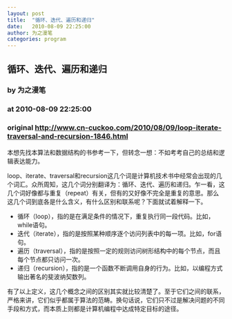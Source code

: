 ```yaml
---
layout: post
title:  "循环、迭代、遍历和递归"
date:   2010-08-09 22:25:00
author: 为之漫笔
categories: program
---
```


## 循环、迭代、遍历和递归
### by 为之漫笔
### at 2010-08-09 22:25:00
### original <http://www.cn-cuckoo.com/2010/08/09/loop-iterate-traversal-and-recursion-1846.html>

<p>本想先找本算法和数据结构的书参考一下，但转念一想：不如考考自己的总结和逻辑表达能力。</p>
<p>loop、iterate、traversal和recursion这几个词是计算机技术书中经常会出现的几个词汇。众所周知，这几个词分别翻译为：循环、迭代、遍历和递归。乍一看，这几个词好像都与重复（repeat）有关，但有的又好像不完全是重复的意思。那么这几个词到底各是什么含义，有什么区别和联系呢？下面就试着解释一下。</p>
<ul>
<li>循环（loop），指的是在满足条件的情况下，重复执行同一段代码。比如，while语句。</li>
<li>迭代（iterate），指的是按照某种顺序逐个访问列表中的每一项。比如，for语句。</li>
<li>遍历（traversal），指的是按照一定的规则访问树形结构中的每个节点，而且每个节点都只访问一次。</li>
<li>递归（recursion），指的是一个函数不断调用自身的行为。比如，以编程方式输出著名的斐波纳契数列。</li>
</ul>
<p>有了以上定义，这几个概念之间的区别其实就比较清楚了。至于它们之间的联系，严格来讲，它们似乎都属于算法的范畴。换句话说，它们只不过是解决问题的不同手段和方式，而本质上则都是计算机编程中达成特定目标的途径。</p>